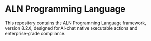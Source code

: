 ﻿# ALN Programming Language

This repository contains the ALN Programming Language framework, version 8.2.0, designed for AI-chat native executable actions and enterprise-grade compliance.
